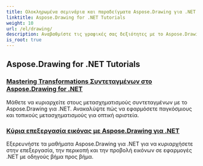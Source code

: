 ```yaml
---
title: Ολοκληρωμένα σεμινάρια και παραδείγματα Aspose.Drawing για .NET
linktitle: Aspose.Drawing for .NET Tutorials
weight: 10
url: /el/drawing/
description: Αναβαθμίστε τις γραφικές σας δεξιότητες με το Aspose.Drawing για .NET. Από ακριβείς μετασχηματισμούς συντεταγμένων έως δυναμικό κείμενο και γραμματοσειρές, τα σεμινάρια μας ξεκλειδώνουν όλες τις δυνατότητες των γραφικών.
is_root: true
---
```

## Aspose.Drawing for .NET Tutorials
### [Mastering Transformations Συντεταγμένων στο Aspose.Drawing for .NET](./transformations/)
Μάθετε να κυριαρχείτε στους μετασχηματισμούς συντεταγμένων με το Aspose.Drawing για .NET. Ανακαλύψτε πώς να εφαρμόσετε παγκόσμιους και τοπικούς μετασχηματισμούς για οπτική αριστεία.
### [Κύρια επεξεργασία εικόνας με Aspose.Drawing για .NET](./master-image-editing/)
Εξερευνήστε τα μαθήματα Aspose.Drawing για .NET για να κυριαρχήσετε στην επεξεργασία, την περικοπή και την προβολή εικόνων σε εφαρμογές .NET με οδηγούς βήμα προς βήμα.